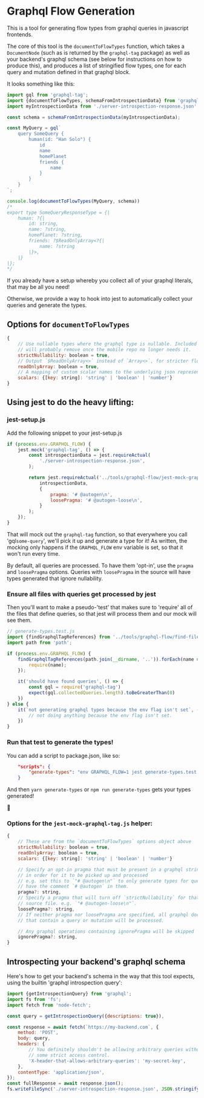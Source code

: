 # Graphql Flow Generation

This is a tool for generating flow types from graphql queries in javascript frontends.

The core of this tool is the `documentToFlowTypes` function, which takes a `DocumentNode` (such as is returned by the `graphql-tag` package) as well as your backend's graphql schema (see below for instructions on how to produce this), and produces a list of stringified flow types, one for each query and mutation defined in that graphql block.

It looks something like this:

```js
import gql from 'graphql-tag';
import {documentToFlowTypes, schemaFromIntrospectionData} from 'graphql-flow';
import myIntrospectionData from './server-introspection-response.json';

const schema = schemaFromIntrospectionData(myIntrospectionData);

const MyQuery = gql`
    query SomeQuery {
        human(id: "Han Solo") {
            id
            name
            homePlanet
            friends {
                name
            }
        }
    }
`;

console.log(documentToFlowTypes(MyQuery, schema))
/*
export type SomeQueryResponseType = {|
    human: ?{|
        id: string,
        name: ?string,
        homePlanet: ?string,
        friends: ?$ReadOnlyArray<?{|
            name: ?string
        |}>,
    |}
|};
*/
```

If you already have a setup whereby you collect all of your graphql literals, that may be all you need!

Otherwise, we provide a way to hook into jest to automatically collect your queries and generate the types.

## Options for `documentToFlowTypes`

```js
{
    // Use nullable types where the graphql type is nullable. Included for legacy compatability,
    // will probably remove once the mobile repo no longer needs it.
    strictNullability: boolean = true,
    // Output `$ReadOnlyArray<>` instead of `Array<>`, for stricter flow typing. On by default.
    readOnlyArray: boolean = true,
    // A mapping of custom scalar names to the underlying json representation.
    scalars: {[key: string]: 'string' | 'boolean' | 'number'}
}
```

## Using jest to do the heavy lifting:

### jest-setup.js

Add the following snippet to your jest-setup.js

```js
if (process.env.GRAPHQL_FLOW) {
    jest.mock('graphql-tag', () => {
        const introspectionData = jest.requireActual(
            './server-introspection-response.json',
        );

        return jest.requireActual('../tools/graphql-flow/jest-mock-graphql-tag.js')(
            introspectionData,
            {
                pragma: '# @autogen\n',
                loosePragma: '# @autogen-loose\n',
            }
        );
    });
}
```

That will mock out the `graphql-tag` function, so that everywhere you call 'gql`some-query`', we'll pick it up and
generate a type for it! As written, the mocking only happens if the `GRAPHQL_FLOW` env variable is set, so that it won't run every time.

By default, all queries are processed. To have them 'opt-in', use the `pragma` and `loosePragma` options. Queries with `loosePragma` in the source will have types generated that ignore nullability.

### Ensure all files with queries get processed by jest

Then you'll want to make a pseudo-'test' that makes sure to 'require' all of the files that define queries, so that
jest will process them and our mock will see them. 
```js
// generate-types.test.js
import {findGraphqlTagReferences} from '../tools/graphql-flow/find-files-with-gql';
import path from 'path';

if (process.env.GRAPHQL_FLOW) {
    findGraphqlTagReferences(path.join(__dirname, '..')).forEach(name => {
        require(name);
    });

    it('should have found queries', () => {
        const gql = require('graphql-tag')
        expect(gql.collectedQueries.length).toBeGreaterThan(0)
    })
} else {
    it(`not generating graphql types because the env flag isn't set`, () => {
        // not doing anything because the env flag isn't set.
    })
}
```

### Run that test to generate the types!

You can add a script to package.json, like so:
```json
    "scripts": {
        "generate-types": "env GRAPHQL_FLOW=1 jest generate-types.test.js"
    }
```

And then `yarn generate-types` or `npm run generate-types` gets your types generated!

🚀

### Options for the `jest-mock-graphql-tag.js` helper:

```js
{
    // These are from the `documentToFlowTypes` options object above
    strictNullability: boolean = true,
    readOnlyArray: boolean = true,
    scalars: {[key: string]: 'string' | 'boolean' | 'number'}

    // Specify an opt-in pragma that must be present in a graphql string source
    // in order for it to be picked up and processed
    // e.g. set this to `"# @autogen\n"` to only generate types for queries that
    // have the comment `# @autogen` in them.
    pragma?: string,
    // Specify a pragma that will turn off `strictNullability` for that
    // source file. e.g. `"# @autogen-loose\n"`.
    loosePragma?: string,
    // If neither pragma nor loosePragma are specified, all graphql documents
    // that contain a query or mutation will be processed.

    // Any graphql operations containing ignorePragma will be skipped
    ignorePragma?: string,
}
```

## Introspecting your backend's graphql schema
Here's how to get your backend's schema in the way that this tool expects, using the builtin 'graphql introspection query':

```js
import {getIntrospectionQuery} from 'graphql';
import fs from 'fs';
import fetch from 'node-fetch';

const query = getIntrospectionQuery({descriptions: true}),

const response = await fetch(`https://my-backend.com`, {
    method: 'POST',
    body: query,
    headers: {
        // You definitely shouldn't be allowing arbitrary queries without
        // some strict access control.
        'X-header-that-allows-arbitrary-queries': 'my-secret-key',
    },
    contentType: 'application/json',
});
const fullResponse = await response.json();
fs.writeFileSync('./server-introspection-response.json', JSON.stringify(fullResponse.data, null, 2));
```
